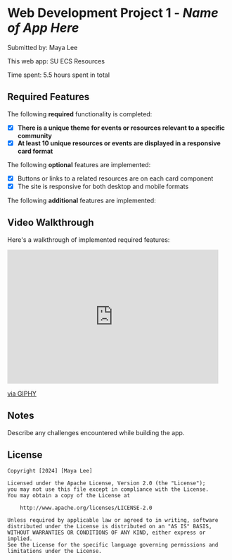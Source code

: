 # Web Development Project 1 - *Name of App Here*

Submitted by: Maya Lee

This web app: SU ECS Resources

Time spent: 5.5 hours spent in total

## Required Features

The following **required** functionality is completed:

- [x] **There is a unique theme for events or resources relevant to a specific community**
- [x] **At least 10 unique resources or events are displayed in a responsive card format**

The following **optional** features are implemented:

- [x] Buttons or links to a related resources are on each card component
- [x] The site is responsive for both desktop and mobile formats

The following **additional** features are implemented:

## Video Walkthrough

Here's a walkthrough of implemented required features:

<iframe src="https://giphy.com/embed/A1y8ga7h2CaeUt7eaI" width="480" height="304" frameBorder="0" class="giphy-embed" allowFullScreen></iframe><p><a href="https://giphy.com/gifs/A1y8ga7h2CaeUt7eaI">via GIPHY</a></p>


## Notes

Describe any challenges encountered while building the app.

## License

    Copyright [2024] [Maya Lee]

    Licensed under the Apache License, Version 2.0 (the "License");
    you may not use this file except in compliance with the License.
    You may obtain a copy of the License at

        http://www.apache.org/licenses/LICENSE-2.0

    Unless required by applicable law or agreed to in writing, software
    distributed under the License is distributed on an "AS IS" BASIS,
    WITHOUT WARRANTIES OR CONDITIONS OF ANY KIND, either express or implied.
    See the License for the specific language governing permissions and
    limitations under the License.

